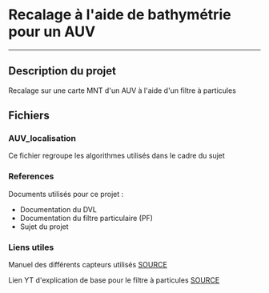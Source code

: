 # Recalage à l'aide de bathymétrie pour un AUV
***
## Description du projet

Recalage sur une carte MNT d'un AUV à l'aide d'un filtre à particules

## Fichiers
### AUV_localisation
Ce fichier regroupe les algorithmes utilisés dans le cadre du sujet

### References
Documents utilisés pour ce projet :
* Documentation du DVL
* Documentation du filtre particulaire (PF)
* Sujet du projet

### Liens utiles
Manuel des différents capteurs utilisés
[SOURCE](https://moodle.ensta-bretagne.fr/course/view.php?id=863)

Lien YT d'explication de base pour le filtre à particules
[SOURCE](https://www.youtube.com/watch?v=NrzmH_yerBU&ab_channel=MATLAB)
